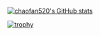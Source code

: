 <a href="https://github.com/chaofan520">

![chaofan520's GitHub stats](https://github-readme-stats.vercel.app/api?username=chaofan520&show_icons=true&theme=gruvbox)

![trophy](https://github-profile-trophy.vercel.app/?username=chaofan520&row=2&column=3)

